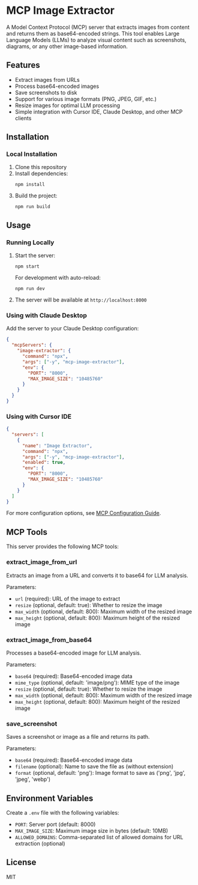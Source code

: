 # MCP Image Extractor

A Model Context Protocol (MCP) server that extracts images from content and returns them as base64-encoded strings. This tool enables Large Language Models (LLMs) to analyze visual content such as screenshots, diagrams, or any other image-based information.

## Features

- Extract images from URLs
- Process base64-encoded images
- Save screenshots to disk
- Support for various image formats (PNG, JPEG, GIF, etc.)
- Resize images for optimal LLM processing
- Simple integration with Cursor IDE, Claude Desktop, and other MCP clients

## Installation

### Local Installation

1. Clone this repository
2. Install dependencies:
   ```
   npm install
   ```
3. Build the project:
   ```
   npm run build
   ```

## Usage

### Running Locally

1. Start the server:
   ```
   npm start
   ```
   
   For development with auto-reload:
   ```
   npm run dev
   ```

2. The server will be available at `http://localhost:8000`

### Using with Claude Desktop

Add the server to your Claude Desktop configuration:

```json
{
  "mcpServers": {
    "image-extractor": {
      "command": "npx",
      "args": ["-y", "mcp-image-extractor"],
      "env": {
        "PORT": "8000",
        "MAX_IMAGE_SIZE": "10485760"
      }
    }
  }
}
```

### Using with Cursor IDE


```json
{
  "servers": [
    {
      "name": "Image Extractor",
      "command": "npx",
      "args": ["-y", "mcp-image-extractor"],
      "enabled": true,
      "env": {
        "PORT": "8000",
        "MAX_IMAGE_SIZE": "10485760"
      }
    }
  ]
}
```

For more configuration options, see [MCP Configuration Guide](docs/mcp_configuration.md).

## MCP Tools

This server provides the following MCP tools:

### extract_image_from_url

Extracts an image from a URL and converts it to base64 for LLM analysis.

Parameters:
- `url` (required): URL of the image to extract
- `resize` (optional, default: true): Whether to resize the image
- `max_width` (optional, default: 800): Maximum width of the resized image
- `max_height` (optional, default: 800): Maximum height of the resized image

### extract_image_from_base64

Processes a base64-encoded image for LLM analysis.

Parameters:
- `base64` (required): Base64-encoded image data
- `mime_type` (optional, default: 'image/png'): MIME type of the image
- `resize` (optional, default: true): Whether to resize the image
- `max_width` (optional, default: 800): Maximum width of the resized image
- `max_height` (optional, default: 800): Maximum height of the resized image

### save_screenshot

Saves a screenshot or image as a file and returns its path.

Parameters:
- `base64` (required): Base64-encoded image data
- `filename` (optional): Name to save the file as (without extension)
- `format` (optional, default: 'png'): Image format to save as ('png', 'jpg', 'jpeg', 'webp')

## Environment Variables

Create a `.env` file with the following variables:
- `PORT`: Server port (default: 8000)
- `MAX_IMAGE_SIZE`: Maximum image size in bytes (default: 10MB)
- `ALLOWED_DOMAINS`: Comma-separated list of allowed domains for URL extraction (optional)

## License

MIT 
